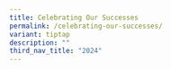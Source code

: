 ```yaml
---
title: Celebrating Our Successes
permalink: /celebrating-our-successes/
variant: tiptap
description: ""
third_nav_title: "2024"
---
```


